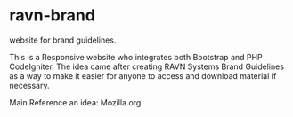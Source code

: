 # ravn-brand
website for brand guidelines. 

This is a Responsive website who integrates both Bootstrap and PHP CodeIgniter.
The idea came after creating RAVN Systems Brand Guidelines 
as a way to make it easier for anyone to access and download material if necessary.

Main Reference an idea: Mozilla.org
